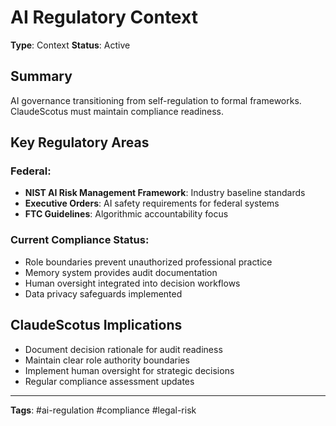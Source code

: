 # AI Regulatory Context

**Type**: Context
**Status**: Active

## Summary
AI governance transitioning from self-regulation to formal frameworks. ClaudeScotus must maintain compliance readiness.

## Key Regulatory Areas
### Federal:
- **NIST AI Risk Management Framework**: Industry baseline standards
- **Executive Orders**: AI safety requirements for federal systems
- **FTC Guidelines**: Algorithmic accountability focus

### Current Compliance Status:
- Role boundaries prevent unauthorized professional practice
- Memory system provides audit documentation
- Human oversight integrated into decision workflows
- Data privacy safeguards implemented

## ClaudeScotus Implications
- Document decision rationale for audit readiness
- Maintain clear role authority boundaries
- Implement human oversight for strategic decisions
- Regular compliance assessment updates

---
**Tags**: #ai-regulation #compliance #legal-risk